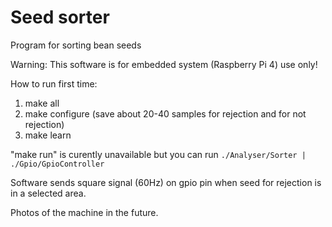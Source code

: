 # Seed sorter
Program for sorting bean seeds

Warning: This software is for embedded system (Raspberry Pi 4) use only!

How to run first time:

1. make all
2. make configure (save about 20-40 samples for rejection and for not rejection)
3. make learn

"make run" is curently unavailable but you can run `./Analyser/Sorter | ./Gpio/GpioController`

Software sends square signal (60Hz) on gpio pin when seed for rejection is in a selected area.

Photos of the machine in the future.
